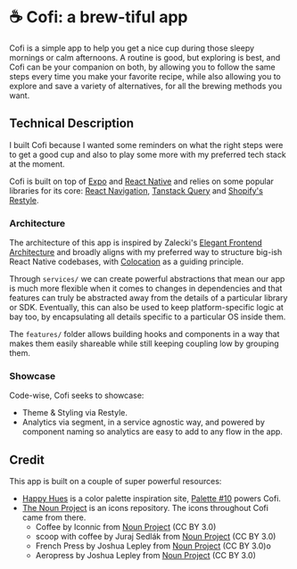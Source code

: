 # ☕ Cofi: a brew-tiful app

Cofi is a simple app to help you get a nice cup during those sleepy mornings or calm afternoons.
A routine is good, but exploring is best, and Cofi can be your companion on both, by allowing you to follow the same steps every time you make your favorite recipe, while also allowing you to explore and save a variety of alternatives, for all the brewing methods you want.

## Technical Description

I built Cofi because I wanted some reminders on what the right steps were to get a good cup and also to play some more with my preferred tech stack at the moment.

Cofi is built on top of [Expo](https://expo.dev/) and [React Native](https://reactnative.dev/) and relies on some popular libraries for its core: [React Navigation](https://reactnavigation.org/), [Tanstack Query](https://tanstack.com/query/) and [Shopify's Restyle](https://shopify.github.io/restyle/).

### Architecture

The architecture of this app is inspired by Zalecki's [Elegant Frontend Architecture](https://michalzalecki.com/elegant-frontend-architecture/) and broadly aligns with my preferred way to structure big-ish React Native codebases, with [Colocation](https://kentcdodds.com/blog/colocation) as a guiding principle.

Through `services/` we can create powerful abstractions that mean our app is much more flexible when it comes to changes in dependencies and that features can truly be abstracted away from the details of a particular library or SDK.
Eventually, this can also be used to keep platform-specific logic at bay too, by encapsulating all details specific to a particular OS inside them.

The `features/` folder allows building hooks and components in a way that makes them easily shareable while still keeping coupling low by grouping them.

### Showcase

Code-wise, Cofi seeks to showcase:

- Theme & Styling via Restyle.
- Analytics via segment, in a service agnostic way, and powered by component naming so analytics are easy to add to any flow in the app.

## Credit

This app is built on a couple of super powerful resources:

- [Happy Hues](https://www.happyhues.co/) is a color palette inspiration site, [Palette #10](https://www.happyhues.co/palettes/10) powers Cofi.
- [The Noun Project](https://thenounproject.com/) is an icons repository. The icons throughout Cofi came from there.
  - Coffee by Iconnic from <a href="https://thenounproject.com/browse/icons/term/coffee/" target="_blank" title="Coffee Icons">Noun Project</a> (CC BY 3.0)
  - scoop with coffee by Juraj Sedlák from <a href="https://thenounproject.com/browse/icons/term/scoop-with-coffee/" target="_blank" title="scoop with coffee Icons">Noun Project</a> (CC BY 3.0)
  - French Press by Joshua Lepley from <a href="https://thenounproject.com/browse/icons/term/french-press/" target="_blank" title="French Press Icons">Noun Project</a> (CC BY 3.0)o
  - Aeropress by Joshua Lepley from <a href="https://thenounproject.com/browse/icons/term/aeropress/" target="_blank" title="Aeropress Icons">Noun Project</a> (CC BY 3.0)
